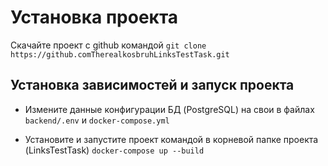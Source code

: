# Установка проекта
Скачайте проект с github командой
`git clone https://github.comTherealkosbruhLinksTestTask.git`

## Установка зависимостей и запуск проекта
+ Измените данные конфигурации БД (PostgreSQL) на свои в файлах `backend/.env` и `docker-compose.yml`

+ Установите и запустите проект командой в корневой папке проекта (LinksTestTask)
`docker-compose up --build`
